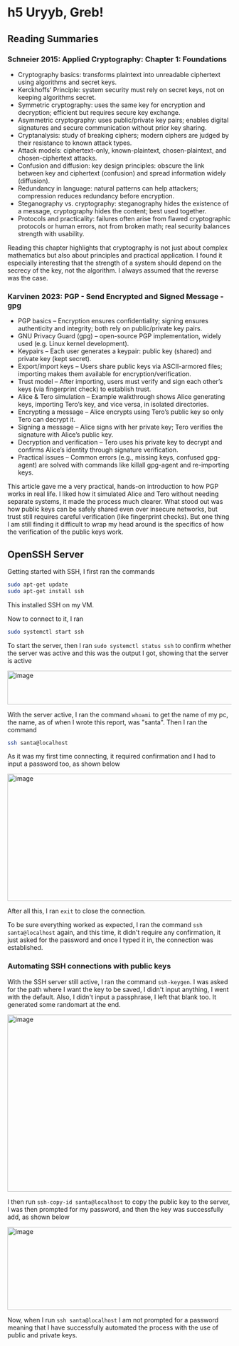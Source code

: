 # h5 Uryyb, Greb!

## Reading Summaries

### Schneier 2015: Applied Cryptography: Chapter 1: Foundations

- Cryptography basics: transforms plaintext into unreadable ciphertext using algorithms and secret keys.
- Kerckhoffs’ Principle: system security must rely on secret keys, not on keeping algorithms secret.
- Symmetric cryptography: uses the same key for encryption and decryption; efficient but requires secure key exchange.
- Asymmetric cryptography: uses public/private key pairs; enables digital signatures and secure communication without prior key sharing.
- Cryptanalysis: study of breaking ciphers; modern ciphers are judged by their resistance to known attack types.
- Attack models: ciphertext-only, known-plaintext, chosen-plaintext, and chosen-ciphertext attacks.
- Confusion and diffusion: key design principles: obscure the link between key and ciphertext (confusion) and spread information widely (diffusion).
- Redundancy in language: natural patterns can help attackers; compression reduces redundancy before encryption.
- Steganography vs. cryptography: steganography hides the existence of a message, cryptography hides the content; best used together.
- Protocols and practicality: failures often arise from flawed cryptographic protocols or human errors, not from broken math; real security balances strength with usability.

Reading this chapter highlights that cryptography is not just about complex mathematics but also about principles and practical application. I found it especially interesting that the strength of a system should depend on the secrecy of the key, not the algorithm. I always assumed that the reverse was the case.

### Karvinen 2023: PGP - Send Encrypted and Signed Message - gpg

- PGP basics – Encryption ensures confidentiality; signing ensures authenticity and integrity; both rely on public/private key pairs.
- GNU Privacy Guard (gpg) – open-source PGP implementation, widely used (e.g. Linux kernel development).
- Keypairs – Each user generates a keypair: public key (shared) and private key (kept secret).
- Export/import keys – Users share public keys via ASCII-armored files; importing makes them available for encryption/verification.
- Trust model – After importing, users must verify and sign each other’s keys (via fingerprint check) to establish trust.
- Alice & Tero simulation – Example walkthrough shows Alice generating keys, importing Tero’s key, and vice versa, in isolated directories.
- Encrypting a message – Alice encrypts using Tero’s public key so only Tero can decrypt it.
- Signing a message – Alice signs with her private key; Tero verifies the signature with Alice’s public key.
- Decryption and verification – Tero uses his private key to decrypt and confirms Alice’s identity through signature verification.
- Practical issues – Common errors (e.g., missing keys, confused gpg-agent) are solved with commands like killall gpg-agent and re-importing keys.

This article gave me a very practical, hands-on introduction to how PGP works in real life. I liked how it simulated Alice and Tero without needing separate systems, it made the process much clearer. What stood out was how public keys can be safely shared even over insecure networks, but trust still requires careful verification (like fingerprint checks). But one thing I am still finding it difficult to wrap my head around is the specifics of how the verification of the public keys work.

## OpenSSH Server

Getting started with SSH, I first ran the commands
```bash
sudo apt-get update
sudo apt-get install ssh
```

This installed SSH on my VM.

Now to connect to it, I ran
```bash
sudo systemctl start ssh
```
To start the server, then I ran `sudo systemctl status ssh` to confirm whether the server was active and this was the output I got, showing that the server is active

<img width="835" height="76" alt="image" src="https://github.com/user-attachments/assets/9725e40d-05db-4c20-b09f-72b99c1d10a5" />

With the server active, I ran the command `whoami` to get the name of my pc, the name, as of when I wrote this report, was "santa". Then I ran the command
```bash
ssh santa@localhost
```

As it was my first time connecting, it required confirmation and I had to input a password too, as shown below

<img width="1065" height="285" alt="image" src="https://github.com/user-attachments/assets/9726cdad-1ef7-4bbf-9060-682731b2bc3c" />

After all this, I ran `exit` to close the connection.

To be sure everything worked as expected, I ran the command `ssh santa@localhost` again, and this time, it didn't require any confirmation, it just asked for the password and once I typed it in, the connection was established.

### Automating SSH connections with public keys

With the SSH server still active, I ran the command `ssh-keygen`. I was asked for the path where I want the key to be saved, I didn't input anything, I went with the default. Also, I didn't input a passphrase, I left that blank too. It generated some randomart at the end.

<img width="811" height="397" alt="image" src="https://github.com/user-attachments/assets/ef257caa-c565-4745-a69b-b3509e0c3a3e" />

I then run `ssh-copy-id santa@localhost` to copy the public key to the server, I was then prompted for my password, and then the key was successfully add, as shown below

<img width="1297" height="186" alt="image" src="https://github.com/user-attachments/assets/dc740169-e966-4cc5-b2e5-09b9df17f117" />

Now, when I run `ssh santa@localhost` I am not prompted for a password meaning that I have successfully automated the process with the use of public and private keys.
